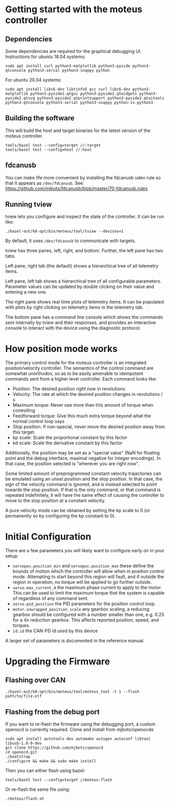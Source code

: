 # Getting started with the moteus controller #

## Dependencies ##

Some dependencies are required for the graphical debugging UI.  Instructions for ubuntu 18.04 systems:

```
sudo apt install curl python3-matplotlib python3-pyside python3-qtconsole python3-serial python3-snappy python
```

For ubuntu 20.04 systems:

```
sudo apt install libc6-dev libtinfo5 gcc curl libc6-dev python3-matplotlib python3-pyside2.qtgui python3-pyside2.qtwidgets python3-pyside2.qtsvg python3-pyside2.qtprintsupport python3-pyside2.qtuitools python3-qtconsole python3-serial python3-snappy python-is-python3
```

## Building the software ##

This will build the host and target binaries for the latest version of
the moteus controller.

```
tools/bazel test --config=target //:target
tools/bazel test --config=host //:host
```

## fdcanusb ##

You can make life more convenient by installing the fdcanusb udev rule
so that it appears as `/dev/fdcanusb`.  See:
https://github.com/mjbots/fdcanusb/blob/master/70-fdcanusb.rules

## Running tview ##

tview lets you configure and inspect the state of the controller.  It
can be run like:

```
./bazel-out/k8-opt/bin/moteus/tool/tview --devices=1
```

By default, it uses `/dev/fdcanusb` to communicate with targets.

tview has three panes, left, right, and bottom.  Further, the left
pane has two tabs.

Left pane, right tab (the default) shows a hierarchical tree of all
telemetry items.

Left pane, left tab shows a hierarchical tree of all configurable
parameters.  Parameter values can be updated by double clicking on
their value and entering a new one.

The right pane shows real time plots of telemetry items.  It can be
populated with plots by right clicking on telemetry items in the
telemetry tab.

The bottom pane has a command line console which shows the commands
sent internally by tview and their responses, and provides an
interactive console to interact with the device using the diagnostic
protocol.

# How position mode works #

The primary control mode for the moteus controller is an integrated
position/velocity controller.  The semantics of the control command
are somewhat unorthodox, so as to be easily amenable to idempotent
commands sent from a higher level controller.  Each command looks
like:

 * Position: The desired position *right now* in revolutions
 * Velocity: The rate at which the desired position changes in
   revolutions / s
 * Maximum torque: Never use more than this amount of torque when controlling
 * Feedforward torque: Give this much extra torque beyond what the
   normal control loop says
 * Stop position: If non-special, never move the desired position away
   from this target.
 * kp scale: Scale the proportional constant by this factor
 * kd scale: Scale the derivative constant by this factor

Additionally, the position may be set as a "special value" (NaN for
floating point and the debug interface, maximal negative for integer
encodings).  In that case, the position selected is "wherever you are
right now".

Some limited amount of preprogrammed constant velocity trajectories
can be emulated using an unset position and the stop position.  In
that case, the sign of the velocity command is ignored, and is instead
selected to point towards the stop position.  If that is the only
command, or that command is repeated indefinitely, it will have the
same effect of causing the controller to move to the stop position at
a constant velocity.

A pure velocity mode can be obtained by setting the kp scale to 0 (or
permanently so by configuring the kp constant to 0).

# Initial Configuration #

There are a few parameters you will likely want to configure early on
in your setup:

* `servopos.position_min` and `servopos.position_max` these define the bounds of motion which the controller will allow when in position control mode.  Attempting to start beyond this region will fault, and if outside the region in operation, no torque will be applied to go further outside.
* `servo.max_current_A` the maximum phase current to apply to the motor.  This can be used to limit the maximum torque that the system is capable of regardless of any command sent.
* `servo.pid_position` the PID parameters for the position control loop.
* `motor.unwrapped_position_scale` any gearbox scaling, a reducing gearbox should be configured with a number smaller than one, e.g. 0.25 for a 4x reduction gearbox.  This affects reported position, speed, and torques.
* `id.id` the CAN-FD id used by this device

A larger set of parameters is documented in the reference manual.

# Upgrading the Firmware #

## Flashing over CAN ##

```
./bazel-out/k8-opt/bin/moteus/tool/moteus_tool -t 1 --flash path/to/file.elf
```

## Flashing from the debug port ##

If you want to re-flash the firmware using the debugging port, a custom openocd is currently required.  Clone and install from mjbots/openocde

```
sudo apt install autotools-dev automake autogen autoconf libtool libusb-1.0-0-dev
git clone https://github.com/mjbots/openocd
cd openocd.git
./bootstrap
./configure && make && sudo make install
```

Then you can either flash using bazel:

```
tools/bazel test --config=target //moteus:flash
```

Or re-flash the same file using:

```
./moteus/flash.sh
```
